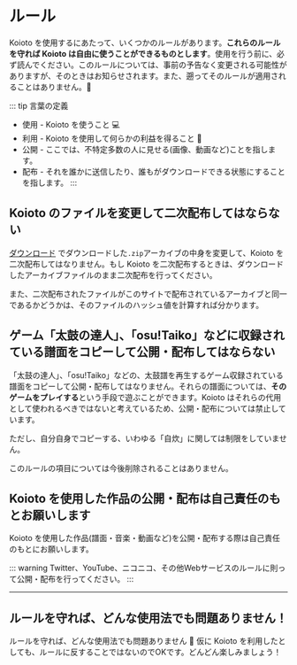 # ルール

Koioto を使用するにあたって、いくつかのルールがあります。**これらのルールを守れば Koioto は自由に使うことができるものとします**。使用を行う前に、必ず読んでください。このルールについては、事前の予告なく変更される可能性がありますが、そのときはお知らせされます。また、遡ってそのルールが適用されることはありません。:tada:

::: tip 言葉の定義
- 使用 - Koioto を使うこと :computer:
- 利用 - Koioto を使用して何らかの利益を得ること :money_mouth_face:
- 公開 - ここでは、不特定多数の人に見せる(画像、動画など)ことを指します。
- 配布 - それを誰かに送信したり、誰もがダウンロードできる状態にすることを指します。
:::

## Koioto のファイルを変更して二次配布してはならない

[ダウンロード](/download/) でダウンロードした``.zip``アーカイブの中身を変更して、Koioto を二次配布してはなりません。もし Koioto を二次配布するときは、ダウンロードしたアーカイブファイルのまま二次配布を行ってください。

また、二次配布されたファイルがこのサイトで配布されているアーカイブと同一であるかどうかは、そのファイルのハッシュ値を計算すれば分かります。

## ゲーム「太鼓の達人」、「osu!Taiko」などに収録されている譜面をコピーして公開・配布してはならない

「太鼓の達人」、「osu!Taiko」などの、太鼓譜を再生するゲーム収録されている譜面をコピーして公開・配布してはなりません。それらの譜面については、**そのゲームをプレイする**という手段で遊ぶことができます。Koioto はそれらの代用として使われるべきではないと考えているため、公開・配布については禁止しています。

ただし、自分自身でコピーする、いわゆる「自炊」に関しては制限をしていません。

このルールの項目については今後削除されることはありません。

## Koioto を使用した作品の公開・配布は自己責任のもとお願いします

Koioto を使用した作品(譜面・音楽・動画など)を公開・配布する際は自己責任のもとにお願いします。

::: warning
Twitter、YouTube、ニコニコ、その他Webサービスのルールに則って公開・配布を行ってください。
:::

----

## ルールを守れば、どんな使用法でも問題ありません！

ルールを守れば、どんな使用法でも問題ありません :tada: 仮に Koioto を利用したとしても、ルールに反することではないのでOKです。どんどん楽しみましょう！